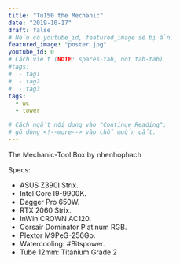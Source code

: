 ```yaml
---
title: "Tu150 the Mechanic"
date: "2019-10-17"
draft: false
# Nếu có youtube_id, featured_image sẽ bị ẩn.
featured_image: "poster.jpg"
youtube_id: 0
# Cách viết (NOTE: spaces-tab, not tab-tab)
#tags:
#  - tag1
#  - tag2
#  - tag3
tags:
  - wc
  - tower

# Cách ngắt nội dung vào "Continue Reading":
# gõ dòng <!--more--> vào chỗ muốn cắt.
---
```


The Mechanic-Tool Box by nhenhophach
<!--more-->
Specs:
- ASUS Z390I Strix.
- Intel Core I9-9900K.
- Dagger Pro 650W.
- RTX 2060 Strix.
- InWin CROWN AC120.
- Corsair Dominator Platinum RGB.
- Plextor M9PeG-256Gb.
- Watercooling: #Bitspower.
- Tube 12mm: Titanium Grade 2
